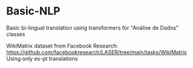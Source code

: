 # Basic-NLP
Basic bi-lingual translation using transformers for "Análise de Dados" classes

WikiMatrix dataset from Facebook Research: https://github.com/facebookresearch/LASER/tree/main/tasks/WikiMatrix
Using only es-pt translations
